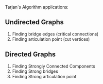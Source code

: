 
Tarjan's Algorithm applications:

## Undirected Graphs
1. Finding bridge edges (critical connections)
2. Finding articulation point (cut vertices)

## Directed Graphs

1. Finding Strongly Connected Components
2. Finding Strong bridges
3. Finding Strong articulation point